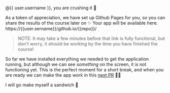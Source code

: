 @{{ user.username }}, you are crushing it 💪

As a token of appreciation, we have set up Github Pages for you, so you can share the results of the course later on ✨ Your app will be available here: https://{{user.sername}}/github.io/{{repo}}/

> NOTE: It may take a few minutes before that link is fully functional, but don't worry, it should be working by the time
> you have finished the course!

So far we have installed everything we needed to get the application running, but although we can see _something_ on the screen, it is not functioning yet. This is the perfect moment for a short break, and when you are ready we can make the app work in this [next PR]({{next_pr}}) 👩‍🔬

I will go make myself a sandwich 🥪
